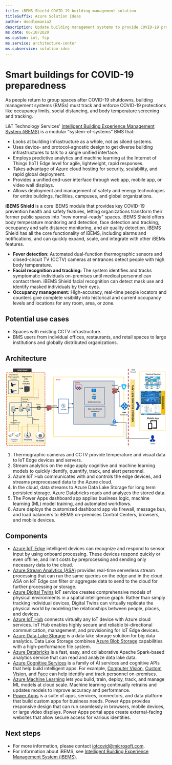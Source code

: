 ```yaml
---
title: iBEMS Shield COVID-19 building management solution
titleSuffix: Azure Solution Ideas
author: doodlemania2
description: Update building management systems to provide COVID-19 protections with intelligent IoT Edge devices and cloud-powered apps.
ms.date: 06/10/2020
ms.custom: iot, fcp
ms.service: architecture-center
ms.subservice: solution-idea
---
```


# Smart buildings for COVID-19 preparedness

As people return to group spaces after COVID-19 shutdowns, building management systems (BMSs) must track and enforce COVID-19 protections like occupancy limits, social distancing, and body temperature screening and tracking.

L&T Technology Services' [Intelligent Building Experience Management System (iBEMS)](https://www.ltts.com/solutions/i-bems) is a modular "system-of-systems" BMS that:
- Looks at building infrastructure as a whole, not as siloed systems.
- Uses device- and protocol-agnostic design to get diverse building infrastructures to talk to a single unified interface.
- Employs predictive analytics and machine learning at the Internet of Things (IoT) Edge level for agile, lightweight, rapid responses.
- Takes advantage of Azure cloud hosting for security, scalability, and rapid global deployment.
- Provides a unified end-user interface through web app, mobile app, or video wall displays.
- Allows deployment and management of safety and energy technologies for entire buildings, facilities, campuses, and global organizations.

**iBEMS Shield** is a core iBEMS module that provides key COVID-19 prevention health and safety features, letting organizations transform their former public spaces into "new normal-ready" spaces. iBEMS Shield offers body temperature monitoring and detection, face detection and tracking, occupancy and safe distance monitoring, and air quality detection. iBEMS Shield has all the core functionality of iBEMS, including alarms and notifications, and can quickly expand, scale, and integrate with other iBEMs features.

- **Fever detection:** Automated dual-function thermographic sensors and closed-circuit TV (CCTV) cameras at entrances detect people with high body temperature.
- **Facial recognition and tracking:** The system identifies and tracks symptomatic individuals on-premises until medical personnel can contact them. iBEMS Shield facial recognition can detect mask use and identify masked individuals by their eyes.
- **Occupancy management:** High-accuracy, real-time people locators and counters give complete visibility into historical and current occupancy levels and locations for any room, area, or zone.

## Potential use cases

- Spaces with existing CCTV infrastructure.
- BMS users from individual offices, restaurants, and retail spaces to large institutions and globally distributed organizations.

## Architecture

![iBEMS Shield architecture](../media/ibems-shield.png)

1. Thermographic cameras and CCTV provide temperature and visual data to IoT Edge devices and servers.
2. Stream analytics on the edge apply cognitive and machine learning models to quickly identify, quantify, track, and alert personnel.
3. Azure IoT Hub communicates with and controls the edge devices, and streams preprocessed data to the Azure cloud.
4. In the cloud, data streams to Azure Data Lake Storage for long term persisted storage. Azure Databricks reads and analyzes the stored data.
5. The Power Apps dashboard app applies business logic, machine learning (ML) model training, and automated workflows.
6. Azure deploys the customized dashboard app via firewall, message bus, and load balancers to iBEMS on-premises Control Centers, browsers, and mobile devices.

## Components

- [Azure IoT Edge](https://azure.microsoft.com/services/iot-edge/) intelligent devices can recognize and respond to sensor input by using onboard processing. These devices respond quickly or even offline, and limit costs by preprocessing and sending only necessary data to the cloud.
- [Azure Stream Analytics (ASA)](https://azure.microsoft.com/services/stream-analytics) provides real-time serverless stream processing that can run the same queries on the edge and in the cloud. ASA on IoT Edge can filter or aggregate data to send to the cloud for further processing or storage.
- [Azure Digital Twins](https://azure.microsoft.com/services/digital-twins/) IoT service creates comprehensive models of physical environments in a spatial intelligence graph. Rather than simply tracking individual devices, Digital Twins can virtually replicate the physical world by modeling the relationships between people, places, and devices.
- [Azure IoT Hub](https://azure.microsoft.com/services/iot-hub/) connects virtually any IoT device with Azure cloud services. IoT Hub enables highly secure and reliable bi-directional communication, management, and provisioning for IoT Edge devices.
- [Azure Data Lake Storage](https://azure.microsoft.com/services/storage/data-lake-storage/) is a data lake storage solution for big data analytics. Data Lake Storage combines [Azure Blob Storage](https://azure.microsoft.com/services/storage/blobs/) capabilities with a high-performance file system.
- [Azure Databricks](https://azure.microsoft.com/services/databricks/) is a fast, easy, and collaborative Apache Spark-based analytics service that can read and analyze data lake data.
- [Azure Cognitive Services](https://azure.microsoft.com/services/cognitive-services/) is a family of AI services and cognitive APIs that help build intelligent apps. For example, [Computer Vision](https://azure.microsoft.com/services/cognitive-services/computer-vision/), [Custom Vision](https://azure.microsoft.com/services/cognitive-services/custom-vision-service/), and [Face](https://azure.microsoft.com/services/cognitive-services/face/) can help identify and track personnel on-premises.
- [Azure Machine Learning](https://azure.microsoft.com/services/machine-learning/) lets you build, train, deploy, track, and manage ML models at cloud scale. Machine learning continually retrains and updates models to improve accuracy and performance.
- [Power Apps](https://azure.microsoft.com/products/powerapps/) is a suite of apps, services, connectors, and data platform that build custom apps for business needs. Power Apps provides responsive design that can run seamlessly in browsers, mobile devices, or large video displays. Power Apps portal apps create external-facing websites that allow secure access for various identities.

## Next steps

- For more information, please contact [iotcovid@microsoft.com](mailto:iotcovid@microsoft.com).
- For information about iBEMS, see [Intelligent Building Experience Management System (iBEMS)](https://www.ltts.com/solutions/i-bems).
